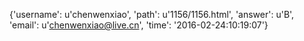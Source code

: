 {'username': u'chenwenxiao', 'path': u'1156/1156.html', 'answer': u'B', 'email': u'chenwenxiao@live.cn', 'time': '2016-02-24:10:19:07'}